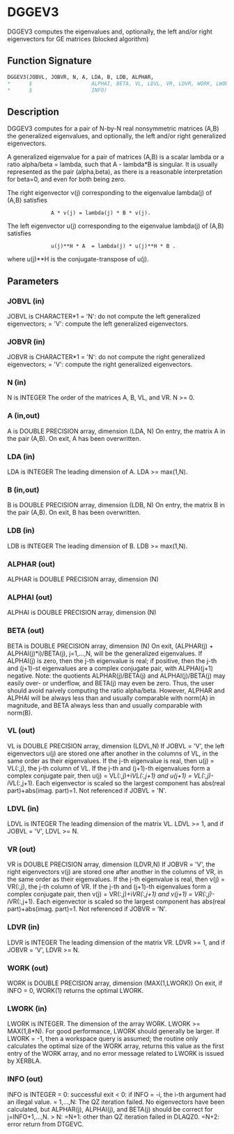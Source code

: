 # DGGEV3

DGGEV3 computes the eigenvalues and, optionally, the left and/or right eigenvectors for GE matrices (blocked algorithm)

## Function Signature

```fortran
DGGEV3(JOBVL, JOBVR, N, A, LDA, B, LDB, ALPHAR,
*      $                   ALPHAI, BETA, VL, LDVL, VR, LDVR, WORK, LWORK,
*      $                   INFO)
```

## Description


 DGGEV3 computes for a pair of N-by-N real nonsymmetric matrices (A,B)
 the generalized eigenvalues, and optionally, the left and/or right
 generalized eigenvectors.

 A generalized eigenvalue for a pair of matrices (A,B) is a scalar
 lambda or a ratio alpha/beta = lambda, such that A - lambda*B is
 singular. It is usually represented as the pair (alpha,beta), as
 there is a reasonable interpretation for beta=0, and even for both
 being zero.

 The right eigenvector v(j) corresponding to the eigenvalue lambda(j)
 of (A,B) satisfies

                  A * v(j) = lambda(j) * B * v(j).

 The left eigenvector u(j) corresponding to the eigenvalue lambda(j)
 of (A,B) satisfies

                  u(j)**H * A  = lambda(j) * u(j)**H * B .

 where u(j)**H is the conjugate-transpose of u(j).


## Parameters

### JOBVL (in)

JOBVL is CHARACTER*1 = 'N': do not compute the left generalized eigenvectors; = 'V': compute the left generalized eigenvectors.

### JOBVR (in)

JOBVR is CHARACTER*1 = 'N': do not compute the right generalized eigenvectors; = 'V': compute the right generalized eigenvectors.

### N (in)

N is INTEGER The order of the matrices A, B, VL, and VR. N >= 0.

### A (in,out)

A is DOUBLE PRECISION array, dimension (LDA, N) On entry, the matrix A in the pair (A,B). On exit, A has been overwritten.

### LDA (in)

LDA is INTEGER The leading dimension of A. LDA >= max(1,N).

### B (in,out)

B is DOUBLE PRECISION array, dimension (LDB, N) On entry, the matrix B in the pair (A,B). On exit, B has been overwritten.

### LDB (in)

LDB is INTEGER The leading dimension of B. LDB >= max(1,N).

### ALPHAR (out)

ALPHAR is DOUBLE PRECISION array, dimension (N)

### ALPHAI (out)

ALPHAI is DOUBLE PRECISION array, dimension (N)

### BETA (out)

BETA is DOUBLE PRECISION array, dimension (N) On exit, (ALPHAR(j) + ALPHAI(j)*i)/BETA(j), j=1,...,N, will be the generalized eigenvalues. If ALPHAI(j) is zero, then the j-th eigenvalue is real; if positive, then the j-th and (j+1)-st eigenvalues are a complex conjugate pair, with ALPHAI(j+1) negative. Note: the quotients ALPHAR(j)/BETA(j) and ALPHAI(j)/BETA(j) may easily over- or underflow, and BETA(j) may even be zero. Thus, the user should avoid naively computing the ratio alpha/beta. However, ALPHAR and ALPHAI will be always less than and usually comparable with norm(A) in magnitude, and BETA always less than and usually comparable with norm(B).

### VL (out)

VL is DOUBLE PRECISION array, dimension (LDVL,N) If JOBVL = 'V', the left eigenvectors u(j) are stored one after another in the columns of VL, in the same order as their eigenvalues. If the j-th eigenvalue is real, then u(j) = VL(:,j), the j-th column of VL. If the j-th and (j+1)-th eigenvalues form a complex conjugate pair, then u(j) = VL(:,j)+i*VL(:,j+1) and u(j+1) = VL(:,j)-i*VL(:,j+1). Each eigenvector is scaled so the largest component has abs(real part)+abs(imag. part)=1. Not referenced if JOBVL = 'N'.

### LDVL (in)

LDVL is INTEGER The leading dimension of the matrix VL. LDVL >= 1, and if JOBVL = 'V', LDVL >= N.

### VR (out)

VR is DOUBLE PRECISION array, dimension (LDVR,N) If JOBVR = 'V', the right eigenvectors v(j) are stored one after another in the columns of VR, in the same order as their eigenvalues. If the j-th eigenvalue is real, then v(j) = VR(:,j), the j-th column of VR. If the j-th and (j+1)-th eigenvalues form a complex conjugate pair, then v(j) = VR(:,j)+i*VR(:,j+1) and v(j+1) = VR(:,j)-i*VR(:,j+1). Each eigenvector is scaled so the largest component has abs(real part)+abs(imag. part)=1. Not referenced if JOBVR = 'N'.

### LDVR (in)

LDVR is INTEGER The leading dimension of the matrix VR. LDVR >= 1, and if JOBVR = 'V', LDVR >= N.

### WORK (out)

WORK is DOUBLE PRECISION array, dimension (MAX(1,LWORK)) On exit, if INFO = 0, WORK(1) returns the optimal LWORK.

### LWORK (in)

LWORK is INTEGER. The dimension of the array WORK. LWORK >= MAX(1,8*N). For good performance, LWORK should generally be larger. If LWORK = -1, then a workspace query is assumed; the routine only calculates the optimal size of the WORK array, returns this value as the first entry of the WORK array, and no error message related to LWORK is issued by XERBLA.

### INFO (out)

INFO is INTEGER = 0: successful exit < 0: if INFO = -i, the i-th argument had an illegal value. = 1,...,N: The QZ iteration failed. No eigenvectors have been calculated, but ALPHAR(j), ALPHAI(j), and BETA(j) should be correct for j=INFO+1,...,N. > N: =N+1: other than QZ iteration failed in DLAQZ0. =N+2: error return from DTGEVC.

